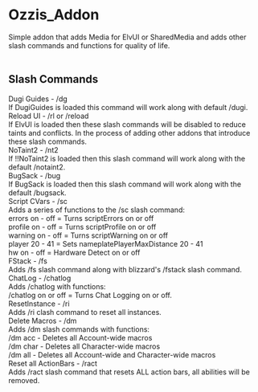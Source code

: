 # Ozzis_Addon<br/>
Simple addon that adds Media for ElvUI or SharedMedia and adds other slash commands and functions for quality of life.<br/>
<br/>
## Slash Commands<br/>
Dugi Guides - /dg<br/>
    If DugiGuides is loaded this command will work along with default /dugi.<br/>
Reload UI - /rl or /reload<br/>
    If ElvUI is loaded then these slash commands will be disabled to reduce taints and conflicts. In the process of adding other addons that introduce these slash commands.<br/>
NoTaint2 - /nt2<br/>
    If !!NoTaint2 is loaded then this slash command will work along with the default /notaint2.<br/>
BugSack - /bug<br/>
    If BugSack is loaded then this slash command will work along with the default /bugsack.<br/>
Script CVars - /sc<br/>
    Adds a series of functions to the /sc slash command:<br/>
        errors on - off = Turns scriptErrors on or off<br/>
        profile on - off = Turns scriptProfile on or off<br/>
        warning on - off = Turns scriptWarning on or off<br/>
        player 20 - 41 = Sets nameplatePlayerMaxDistance 20 - 41<br/>
        hw on - off = Hardware Detect on or off<br/>
FStack - /fs<br/>
    Adds /fs slash command along with blizzard's /fstack slash command.<br/>
ChatLog - /chatlog<br/>
    Adds /chatlog with functions:<br/>
        /chatlog on or off = Turns Chat Logging on or off.<br/>
ResetInstance - /ri<br/>
    Adds /ri clash command to reset all instances.<br/>
Delete Macros - /dm<br/>
    Adds /dm slash commands with functions:<br/>
        /dm acc - Deletes all Account-wide macros<br/>
        /dm char - Deletes all Character-wide macros<br/>
        /dm all - Deletes all Account-wide and Character-wide macros<br/>
Reset all ActionBars - /ract<br/>
    Adds /ract slash command that resets ALL action bars, all abilities will be removed.<br/>